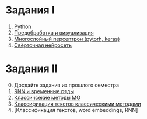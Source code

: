 # Задания I
1. [Python](https://github.com/ivtipm/ML/blob/main/tasks/task1.md)
2. [Предобработка и визуализация](https://github.com/ivtipm/ML/blob/main/tasks/task2.md)
3. [Многослойный персептрон (pytorh, keras)](task3.md)
4. [Свёрточная нейросеть](task4-cnn.md)


# Задания II

0. Досдайте задания из прошлого семестра
1. [RNN и временные ряды](task2-1.md)
2. [Классичсекие методы МО](task2-2.md)
3. [Классификация текстов классическими методами]( task2-text1.md)
4. [Классификация текстов, word embeddings, RNN]
